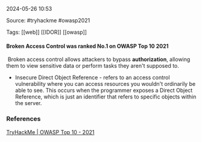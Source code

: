 
2024-05-26 10:53

Source: #tryhackme #owasp2021

Tags: [[web]] [[IDOR]] [[owasp]]

#### Broken Access Control was ranked No.1 on OWASP Top 10 2021

 Broken access control allows attackers to bypass **authorization**, allowing them to view sensitive data or perform tasks they aren't supposed to.
 
- Insecure Direct Object Reference
	- refers to an access control vulnerability where you can access resources you wouldn't ordinarily be able to see. This occurs when the programmer exposes a Direct Object Reference, which is just an identifier that refers to specific objects within the server.


### References
[TryHackMe | OWASP Top 10 - 2021](https://tryhackme.com/r/room/owasptop102021)